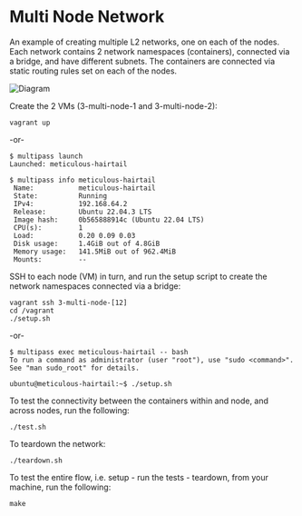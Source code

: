 # Multi Node Network

An example of creating multiple L2 networks, one on each of the nodes. Each network contains
2 network namespaces (containers), connected via a bridge, and have different subnets. The 
containers are connected via static routing rules set on each of the nodes.

![Diagram](./diagram.jpg)

Create the 2 VMs (3-multi-node-1 and 3-multi-node-2):

```
vagrant up
```
-or-

```
$ multipass launch
Launched: meticulous-hairtail

$ multipass info meticulous-hairtail
 Name:           meticulous-hairtail
 State:          Running
 IPv4:           192.168.64.2
 Release:        Ubuntu 22.04.3 LTS
 Image hash:     0b565888914c (Ubuntu 22.04 LTS)
 CPU(s):         1
 Load:           0.20 0.09 0.03
 Disk usage:     1.4GiB out of 4.8GiB
 Memory usage:   141.5MiB out of 962.4MiB
 Mounts:         --
```

SSH to each node (VM) in turn, and run the setup script to create the network namespaces connected via a bridge: 

```
vagrant ssh 3-multi-node-[12]
cd /vagrant
./setup.sh
```
-or-

```
$ multipass exec meticulous-hairtail -- bash
To run a command as administrator (user "root"), use "sudo <command>".
See "man sudo_root" for details.

ubuntu@meticulous-hairtail:~$ ./setup.sh
```

To test the connectivity between the containers within and node, and across nodes, run the following:

```
./test.sh
```

To teardown the network:

```
./teardown.sh
```

To test the entire flow, i.e. setup - run the tests - teardown, from your machine, run the following:

```
make
```
